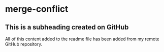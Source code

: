 # merge-conflict

## This is a subheading created on GitHub

All of this content added to the readme file has been added from my remote GitHub repository.
